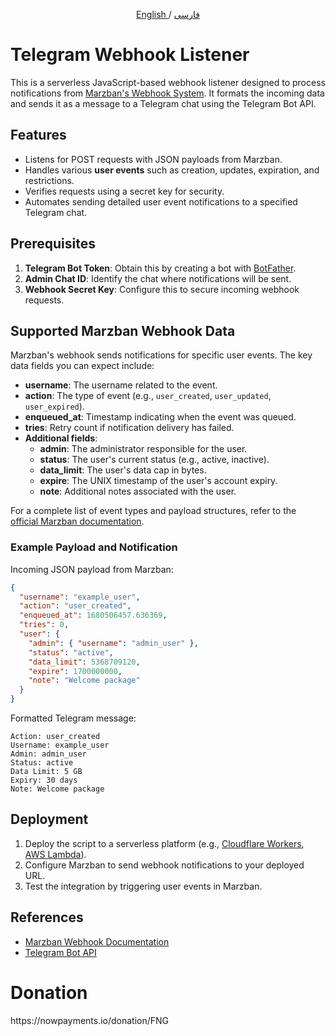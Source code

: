 
<p align="center">
 <a href="./README.md">
 English
 </a>
 /
 <a href="./README-fa.md">
 فارسی
 </a>
</p>

# Telegram Webhook Listener

This is a serverless JavaScript-based webhook listener designed to process notifications from [Marzban's Webhook System](https://gozargah.github.io/marzban/en/docs/webhook). It formats the incoming data and sends it as a message to a Telegram chat using the Telegram Bot API.

## Features

- Listens for POST requests with JSON payloads from Marzban.
- Handles various **user events** such as creation, updates, expiration, and restrictions.
- Verifies requests using a secret key for security.
- Automates sending detailed user event notifications to a specified Telegram chat.

## Prerequisites

1. **Telegram Bot Token**: Obtain this by creating a bot with [BotFather](https://core.telegram.org/bots#botfather).
2. **Admin Chat ID**: Identify the chat where notifications will be sent.
3. **Webhook Secret Key**: Configure this to secure incoming webhook requests.

## Supported Marzban Webhook Data

Marzban's webhook sends notifications for specific user events. The key data fields you can expect include:

- **username**: The username related to the event.
- **action**: The type of event (e.g., `user_created`, `user_updated`, `user_expired`).
- **enqueued_at**: Timestamp indicating when the event was queued.
- **tries**: Retry count if notification delivery has failed.
- **Additional fields**:
  - **admin**: The administrator responsible for the user.
  - **status**: The user's current status (e.g., active, inactive).
  - **data_limit**: The user's data cap in bytes.
  - **expire**: The UNIX timestamp of the user's account expiry.
  - **note**: Additional notes associated with the user.

For a complete list of event types and payload structures, refer to the [official Marzban documentation](https://gozargah.github.io/marzban/en/docs/webhook).

### Example Payload and Notification

Incoming JSON payload from Marzban:

```json
{
  "username": "example_user",
  "action": "user_created",
  "enqueued_at": 1680506457.636369,
  "tries": 0,
  "user": {
    "admin": { "username": "admin_user" },
    "status": "active",
    "data_limit": 5368709120,
    "expire": 1700000000,
    "note": "Welcome package"
  }
}
```

Formatted Telegram message:

```
Action: user_created
Username: example_user
Admin: admin_user
Status: active
Data Limit: 5 GB
Expiry: 30 days
Note: Welcome package
```

## Deployment

1. Deploy the script to a serverless platform (e.g., [Cloudflare Workers](https://workers.cloudflare.com/), [AWS Lambda](https://aws.amazon.com/lambda/)).
2. Configure Marzban to send webhook notifications to your deployed URL.
3. Test the integration by triggering user events in Marzban.

## References

- [Marzban Webhook Documentation](https://gozargah.github.io/marzban/en/docs/webhook)
- [Telegram Bot API](https://core.telegram.org/bots/api)

<h1 align="left">Donation</h1>
<p align="left">https://nowpayments.io/donation/FNG</p>
